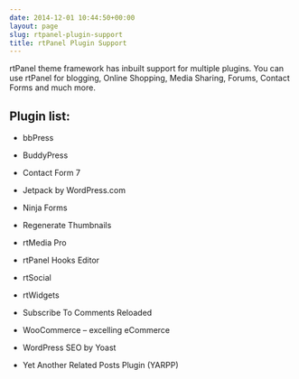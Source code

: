```yaml
---
date: 2014-12-01 10:44:50+00:00
layout: page
slug: rtpanel-plugin-support
title: rtPanel Plugin Support
---
```


rtPanel theme framework has inbuilt support for multiple plugins. You can use rtPanel for blogging, Online Shopping, Media Sharing, Forums, Contact Forms and much more.


## Plugin list:





	
  * bbPress

	
  * BuddyPress

	
  * Contact Form 7

	
  * Jetpack by WordPress.com

	
  * Ninja Forms

	
  * Regenerate Thumbnails

	
  * rtMedia Pro

	
  * rtPanel Hooks Editor

	
  * rtSocial

	
  * rtWidgets

	
  * Subscribe To Comments Reloaded

	
  * WooCommerce – excelling eCommerce

	
  * WordPress SEO by Yoast

	
  * Yet Another Related Posts Plugin (YARPP)



